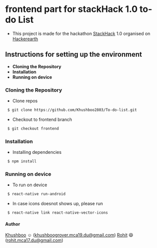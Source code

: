 # frontend part for stackHack 1.0 to-do List
- This project is made for the hackathon [StackHack](https://www.hackerearth.com/challenges/hackathon/stackhack-v1/) 1.0 organised on [Hackerearth](https://www.hackerearth.com/)

## Instructions for setting up the environment
* **Cloning the Repository**
* **Installation**
* **Running on device**

### Cloning the Repository

* Clone repos  
```sh
 $ git clone https://github.com/Khushboo2803/To-do-list.git
```

* Checkout to frontend branch   
```sh
 $ git checkout frontend
```

### Installation
* Installing dependencies  
```sh
 $ npm install
```

### Running on device
* To run on device  
```sh
 $ react-native run-android 
 ```

* In case icons doesnot shows up, please run 
```sh
 $ react-native link react-native-vector-icons
```

#### **Author** 
[Khushboo](https://github.com/khushboo2803) :relaxed: ([khushboogrover.mca19.du@gmail.com](mailto:khushboogrover.mca19.du@gmail.com)) 
[Rohit](https://github.com/rnayak1) :smile: ([rohit.mca17.du@gmail.com](mailto:rohit.mca17.du@gmail.com))        


